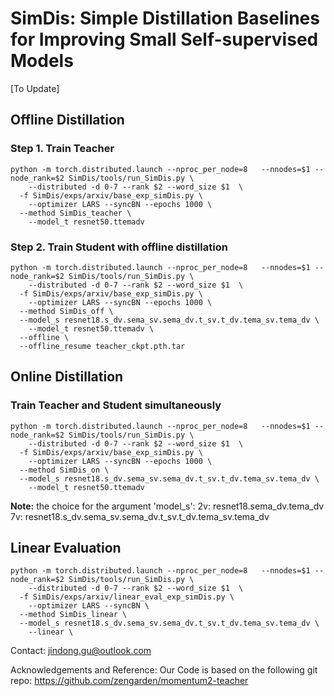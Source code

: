 
# SimDis: Simple Distillation Baselines for Improving Small Self-supervised Models

[To Update]

## Offline Distillation 
### Step 1. Train Teacher
```
python -m torch.distributed.launch --nproc_per_node=8	--nnodes=$1 --node_rank=$2 SimDis/tools/run_SimDis.py \
	--distributed -d 0-7 --rank $2 --word_size $1  \
  -f SimDis/exps/arxiv/base_exp_simDis.py \
	--optimizer LARS --syncBN --epochs 1000 \ 
  --method SimDis_teacher \
	--model_t resnet50.ttemadv
```
### Step 2. Train Student with offline distillation
```
python -m torch.distributed.launch --nproc_per_node=8	--nnodes=$1 --node_rank=$2 SimDis/tools/run_SimDis.py \
	--distributed -d 0-7 --rank $2 --word_size $1  \
  -f SimDis/exps/arxiv/base_exp_simDis.py \
	--optimizer LARS --syncBN --epochs 1000 \ 
  --method SimDis_off \
  --model_s resnet18.s_dv.sema_sv.sema_dv.t_sv.t_dv.tema_sv.tema_dv \
	--model_t resnet50.ttemadv \
  --offline \
  --offline_resume teacher_ckpt.pth.tar
```

## Online Distillation
### Train Teacher and Student simultaneously
```
python -m torch.distributed.launch --nproc_per_node=8	--nnodes=$1 --node_rank=$2 SimDis/tools/run_SimDis.py \
	--distributed -d 0-7 --rank $2 --word_size $1  \
  -f SimDis/exps/arxiv/base_exp_simDis.py \
	--optimizer LARS --syncBN --epochs 1000 \
  --method SimDis_on \
  --model_s resnet18.s_dv.sema_sv.sema_dv.t_sv.t_dv.tema_sv.tema_dv \
	--model_t resnet50.ttemadv
```

**Note:** the choice for the argument 'model_s':
2v: resnet18.sema_dv.tema_dv
7v: resnet18.s_dv.sema_sv.sema_dv.t_sv.t_dv.tema_sv.tema_dv

## Linear Evaluation
```
python -m torch.distributed.launch --nproc_per_node=8	--nnodes=$1 --node_rank=$2 SimDis/tools/run_SimDis.py \
	--distributed -d 0-7 --rank $2 --word_size $1  \
  -f SimDis/exps/arxiv/linear_eval_exp_simDis.py \
	--optimizer LARS --syncBN \
  --method SimDis_linear \
  --model_s resnet18.s_dv.sema_sv.sema_dv.t_sv.t_dv.tema_sv.tema_dv \
	--linear \
```

Contact: jindong.gu@outlook.com

Acknowledgements and Reference: 
Our Code is based on the following git repo: https://github.com/zengarden/momentum2-teacher

